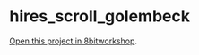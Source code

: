 hires_scroll_golembeck
=====

[Open this project in 8bitworkshop](http://8bitworkshop.com/redir.html?platform=apple2&githubURL=https%3A%2F%2Fgithub.com%2Ftilleul%2Fhires_scroll_golembeck&file=hires_scroll_golembeck.asm).
